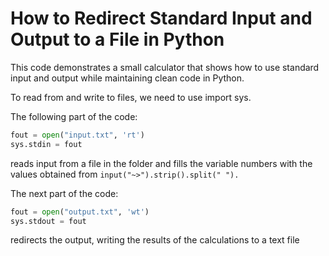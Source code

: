 # How to Redirect Standard Input and Output to a File in Python

This code demonstrates a small calculator that shows how to use standard input and output while maintaining clean code in Python.

To read from and write to files, we need to use import sys.

The following part of the code:
```python
fout = open("input.txt", 'rt')  
sys.stdin = fout  
```
reads input from a file in the folder and fills the variable numbers with the values obtained from `input("~>").strip().split(" ").`

The next part of the code:
```python
fout = open("output.txt", 'wt')  
sys.stdout = fout  
```
redirects the output, writing the results of the calculations to a text file